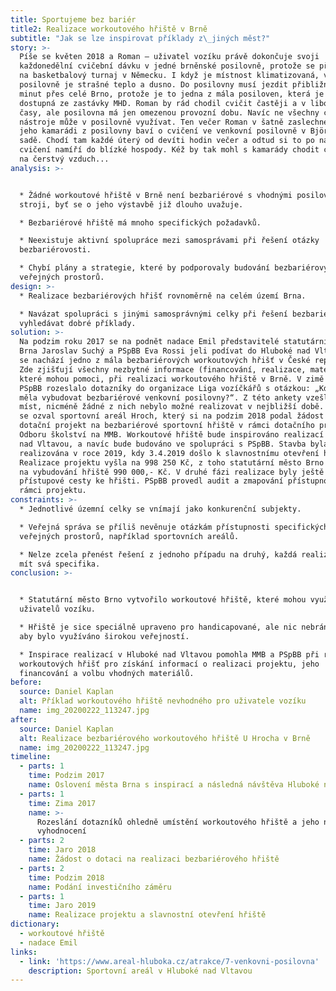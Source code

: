 ```yaml
---
title: Sportujeme bez bariér
title2: Realizace workoutového hřiště v Brně
subtitle: "Jak se lze inspirovat příklady z\_jiných měst?"
story: >-
  Píše se květen 2018 a Roman – uživatel vozíku právě dokončuje svoji
  každonedělní cvičební dávku v jedné brněnské posilovně, protože se připravuje
  na basketbalový turnaj v Německu. I když je místnost klimatizovaná, v
  posilovně je strašné teplo a dusno. Do posilovny musí jezdit přibližně 45
  minut přes celé Brno, protože je to jedna z mála posiloven, která je dobře
  dostupná ze zastávky MHD. Roman by rád chodil cvičit častěji a v libovolné
  časy, ale posilovna má jen omezenou provozní dobu. Navíc ne všechny cvičební
  nástroje může v posilovně využívat. Ten večer Roman v šatně zaslechne, jak se
  jeho kamarádi z posilovny baví o cvičení ve venkovní posilovně v Björnsonově
  sadě. Chodí tam každé úterý od devíti hodin večer a odtud si to po náročném
  cvičení namíří do blízké hospody. Kéž by tak mohl s kamarády chodit cvičit ven
  na čerstvý vzduch...
analysis: >-


  * Žádné workoutové hřiště v Brně není bezbariérové s vhodnými posilovacími
  stroji, byť se o jeho výstavbě již dlouho uvažuje.

  * Bezbariérové hřiště má mnoho specifických požadavků.

  * Neexistuje aktivní spolupráce mezi samosprávami při řešení otázky
  bezbariérovosti.

  * Chybí plány a strategie, které by podporovaly budování bezbariérových
  veřejných prostorů.
design: >-
  * Realizace bezbariérových hřišť rovnoměrně na celém území Brna.

  * Navázat spolupráci s jinými samosprávnými celky při řešení bezbariérovosti a
  vyhledávat dobré příklady.
solution: >-
  Na podzim roku 2017 se na podnět nadace Emil představitelé statutárního města
  Brna Jaroslav Suchý a PSpBB Eva Rossi jeli podívat do Hluboké nad Vltavou, kde
  se nachází jedno z mála bezbariérových workoutových hřišť v České republice.
  Zde zjišťují všechny nezbytné informace (financování, realizace, materiály…),
  které mohou pomoci, při realizaci workoutového hřiště v Brně. V zimě 2017
  PSpBB rozeslalo dotazníky do organizace Liga vozíčkářů s otázkou: „Kde by se
  měla vybudovat bezbariérové venkovní posilovny?“. Z této ankety vzešla několik
  míst, nicméně žádné z nich nebylo možné realizovat v nejbližší době.  Následně
  se ozval sportovní areál Hroch, který si na podzim 2018 podal žádost na
  dotační projekt na bezbariérové sportovní hřiště v rámci dotačního programu
  Odboru školství na MMB. Workoutové hřiště bude inspirováno realizací z Hluboké
  nad Vltavou, a navíc bude budováno ve spolupráci s PSpBB. Stavba byla
  realizována v roce 2019, kdy 3.4.2019 došlo k slavnostnímu otevření hřiště.
  Realizace projektu vyšla na 998 250 Kč, z toho statutární město Brno přispělo
  na vybudování hřiště 990 000,- Kč. V druhé fázi realizace byly ještě dodělány
  přístupové cesty ke hřišti. PSpBB provedl audit a zmapování přístupnosti MHD v
  rámci projektu.
constraints: >-
  * Jednotlivé územní celky se vnímají jako konkurenční subjekty.

  * Veřejná správa se příliš nevěnuje otázkám přístupnosti specifických
  veřejných prostorů, například sportovních areálů.

  * Nelze zcela přenést řešení z jednoho případu na druhý, každá realizace bude
  mít svá specifika.
conclusion: >-


  * Statutární město Brno vytvořilo workoutové hřiště, které mohou využívat i
  uživatelů vozíku.

  * Hřiště je sice speciálně upraveno pro handicapované, ale nic nebrání tomu,
  aby bylo využíváno širokou veřejností.

  * Inspirace realizací v Hluboké nad Vltavou pomohla MMB a PSpBB při realizaci
  workoutových hřišť pro získání informací o realizaci projektu, jeho
  financování a volbu vhodných materiálů.
before:
  source: Daniel Kaplan
  alt: Příklad workoutového hřiště nevhodného pro uživatele vozíku
  name: img_20200222_113247.jpg
after:
  source: Daniel Kaplan
  alt: Realizace bezbariérového workoutového hřiště U Hrocha v Brně
  name: img_20200222_113247.jpg
timeline:
  - parts: 1
    time: Podzim 2017
    name: Oslovení města Brna s inspirací a následná návštěva Hluboké nad Vltavou
  - parts: 1
    time: Zima 2017
    name: >-
      Rozeslání dotazníků ohledně umístění workoutového hřiště a jeho následné
      vyhodnocení
  - parts: 2
    time: Jaro 2018
    name: Žádost o dotaci na realizaci bezbariérového hřiště
  - parts: 2
    time: Podzim 2018
    name: Podání investičního záměru
  - parts: 1
    time: Jaro 2019
    name: Realizace projektu a slavnostní otevření hřiště
dictionary:
  - workoutové hřiště
  - nadace Emil
links:
  - link: 'https://www.areal-hluboka.cz/atrakce/7-venkovni-posilovna'
    description: Sportovní areál v Hluboké nad Vltavou
---
```

